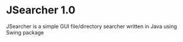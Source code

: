 # JSearcher 1.0
JSearcher is a simple GUI file/directory searcher written in Java using Swing package
